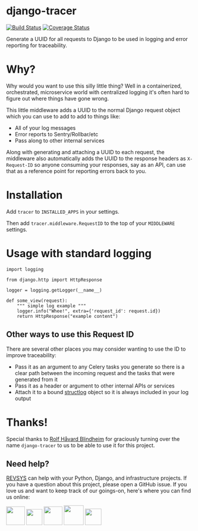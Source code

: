 django-tracer
========================
[![Build Status](https://travis-ci.org/frankwiles/django-tracer.svg?branch=master)](https://travis-ci.org/frankwiles/django-tracer)
[![Coverage Status](https://coveralls.io/repos/github/frankwiles/django-tracer/badge.svg?branch=master)](https://coveralls.io/github/frankwiles/django-tracer?branch=master)

Generate a UUID for all requests to Django to be used in logging and error reporting for traceability. 

# Why? 

Why would you want to use this silly little thing? Well in a containerized, orchestrated, microservice world with centralized logging it's often hard to figure out where things have gone wrong.  

This little middleware adds a UUID to the normal Django request object which you can use to add to add to things like: 

- All of your log messages
- Error reports to Sentry/Rollbar/etc
- Pass along to other internal services

Along with generating and attaching a UUID to each request, the middleware also automatically adds the UUID to the response headers as `X-Request-ID` so anyone consuming your responses, say as an API, can use that as a reference point for reporting errors back to you. 

# Installation

Add `tracer` to `INSTALLED_APPS` in your settings. 

Then add `tracer.middleware.RequestID` to the top of your `MIDDLEWARE` settings. 

# Usage with standard logging

```
import logging

from django.http import HttpResponse

logger = logging.getLogger(__name__)

def some_view(request):
    """ simple log example """
    logger.info("Whee!", extra={'request_id': request.id})
    return HttpResponse("example content")
```

## Other ways to use this Request ID

There are several other places you may consider wanting to use the ID to improve traceability: 

- Pass it as an argument to any Celery tasks you generate so there is a clear path between the incoming request and the tasks that were generated from it
- Pass it as a header or argument to other internal APIs or services 
- Attach it to a bound [structlog](http://www.structlog.org/) object so it is always included in your log output

# Thanks! 

Special thanks to [Rolf Håvard Blindheim](https://github.com/rhblind) for graciously turning over the name `django-tracer` to us to be able to use it for this project. 

## Need help?

[REVSYS](http://www.revsys.com?utm_medium=github&utm_source=jslog4kube) can help with your Python, Django, and infrastructure projects. If you have a question about this project, please open a GitHub issue. If you love us and want to keep track of our goings-on, here's where you can find us online:

<a href="https://revsys.com?utm_medium=github&utm_source=django-tracer"><img src="https://pbs.twimg.com/profile_images/915928618840285185/sUdRGIn1_400x400.jpg" height="50" /></a>
<a href="https://twitter.com/revsys"><img src="https://cdn1.iconfinder.com/data/icons/new_twitter_icon/256/bird_twitter_new_simple.png" height="43" /></a>
<a href="https://www.facebook.com/revsysllc/"><img src="https://cdn3.iconfinder.com/data/icons/picons-social/57/06-facebook-512.png" height="50" /></a>
<a href="https://github.com/revsys/"><img src="https://assets-cdn.github.com/images/modules/logos_page/GitHub-Mark.png" height="53" /></a>
<a href="https://gitlab.com/revsys"><img src="https://upload.wikimedia.org/wikipedia/commons/thumb/1/18/GitLab_Logo.svg/2000px-GitLab_Logo.svg.png" height="44" /></a>

